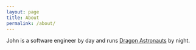 ```yaml
---
layout: page
title: About
permalink: /about/
---
```


John is a software engineer by day and runs [Dragon Astronauts](https://dragonastronauts.com) by night.
